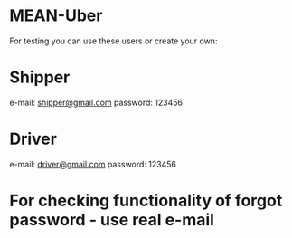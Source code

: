 # MEAN-Uber

For testing you can use these users or create your own:

# Shipper

e-mail: shipper@gmail.com
password: 123456

# Driver

e-mail: driver@gmail.com
password: 123456

# For checking functionality of forgot password - use real e-mail
